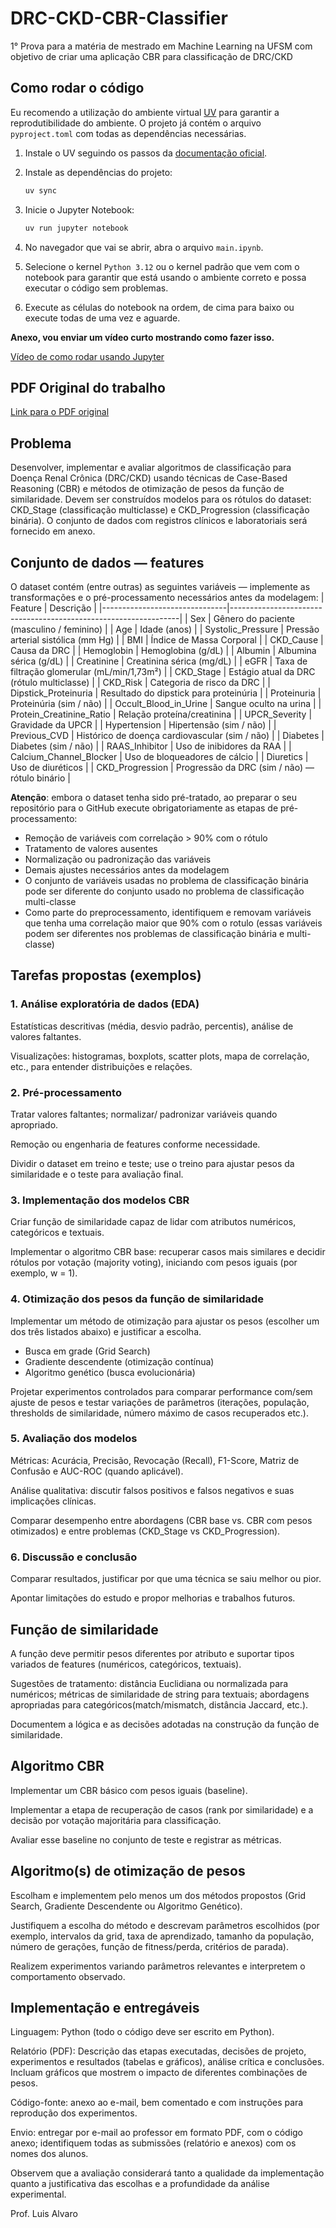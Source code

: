 # DRC-CKD-CBR-Classifier

1° Prova para a matéria de mestrado em Machine Learning na UFSM com objetivo de criar uma aplicação CBR para classificação de DRC/CKD

## Como rodar o código

Eu recomendo a utilização do ambiente virtual [UV](https://docs.astral.sh/uv/getting-started/installation/) para garantir a reprodutibilidade do ambiente. O projeto já contém o arquivo `pyproject.toml` com todas as dependências necessárias.

1. Instale o UV seguindo os passos da [documentação oficial](https://docs.astral.sh/uv/getting-started/installation).

2. Instale as dependências do projeto:

    ```bash
    uv sync
    ```

3. Inicie o Jupyter Notebook:
    ```bash
    uv run jupyter notebook
    ```
4. No navegador que vai se abrir, abra o arquivo `main.ipynb`.

5. Selecione o kernel `Python 3.12` ou o kernel padrão que vem com o notebook para garantir que está usando o ambiente correto e possa executar o código sem problemas.

6. Execute as células do notebook na ordem, de cima para baixo ou execute todas de uma vez e aguarde.

**Anexo, vou enviar um vídeo curto mostrando como fazer isso.**

[Vídeo de como rodar usando Jupyter](./HOW_TO_RUN.mp4)

## PDF Original do trabalho

[Link para o PDF original](./Prova.pdf)

## Problema

Desenvolver, implementar e avaliar algoritmos de classificação para Doença Renal
Crônica (DRC/CKD) usando técnicas de Case-Based Reasoning (CBR) e métodos de otimização
de pesos da função de similaridade. Devem ser construídos modelos para os rótulos do
dataset: CKD_Stage (classificação multiclasse) e CKD_Progression (classificação binária). O
conjunto de dados com registros clínicos e laboratoriais será fornecido em anexo.

## Conjunto de dados — features

O dataset contém (entre outras) as seguintes variáveis — implemente as
transformações e o pré-processamento necessários antes da modelagem:
| Feature | Descrição |
|-------------------------------|-----------------------------------------------------------------|
| Sex | Gênero do paciente (masculino / feminino) |
| Age | Idade (anos) |
| Systolic_Pressure | Pressão arterial sistólica (mm Hg) |
| BMI | Índice de Massa Corporal |
| CKD_Cause | Causa da DRC |
| Hemoglobin | Hemoglobina (g/dL) |
| Albumin | Albumina sérica (g/dL) |
| Creatinine | Creatinina sérica (mg/dL) |
| eGFR | Taxa de filtração glomerular (mL/min/1,73m²) |
| CKD_Stage | Estágio atual da DRC (rótulo multiclasse) |
| CKD_Risk | Categoria de risco da DRC |
| Dipstick_Proteinuria | Resultado do dipstick para proteinúria |
| Proteinuria | Proteinúria (sim / não) |
| Occult_Blood_in_Urine | Sangue oculto na urina |
| Protein_Creatinine_Ratio | Relação proteína/creatinina |
| UPCR_Severity | Gravidade da UPCR |
| Hypertension | Hipertensão (sim / não) |
| Previous_CVD | Histórico de doença cardiovascular (sim / não) |
| Diabetes | Diabetes (sim / não) |
| RAAS_Inhibitor | Uso de inibidores da RAA |
| Calcium_Channel_Blocker | Uso de bloqueadores de cálcio |
| Diuretics | Uso de diuréticos |
| CKD_Progression | Progressão da DRC (sim / não) — rótulo binário |

**Atenção**: embora o dataset tenha sido pré-tratado, ao preparar o seu repositório para o GitHub execute obrigatoriamente as etapas de pré-processamento:

-   Remoção de variáveis com correlação > 90% com o rótulo
-   Tratamento de valores ausentes
-   Normalização ou padronização das variáveis
-   Demais ajustes necessários antes da modelagem
-   O conjunto de variáveis usadas no problema de classificação binária pode ser diferente do conjunto usado no problema de classificação multi-classe
-   Como parte do preprocessamento, identifiquem e removam variáveis que tenha uma correlação maior que 90% com o rotulo (essas variáveis podem ser diferentes nos problemas de classificação binária e multi-classe)

## Tarefas propostas (exemplos)

### 1. Análise exploratória de dados (EDA)

Estatísticas descritivas (média, desvio padrão, percentis), análise de valores faltantes.

Visualizações: histogramas, boxplots, scatter plots, mapa de correlação, etc., para entender distribuições e relações.

### 2. Pré-processamento

Tratar valores faltantes; normalizar/ padronizar variáveis quando apropriado.

Remoção ou engenharia de features conforme necessidade.

Dividir o dataset em treino e teste; use o treino para ajustar pesos da similaridade e o teste para avaliação final.

### 3. Implementação dos modelos CBR

Criar função de similaridade capaz de lidar com atributos numéricos, categóricos e textuais.

Implementar o algoritmo CBR base: recuperar casos mais similares e decidir rótulos por votação (majority voting), iniciando com pesos iguais (por exemplo, w = 1).

### 4. Otimização dos pesos da função de similaridade

Implementar um método de otimização para ajustar os pesos (escolher um dos três listados abaixo) e justificar a escolha.

-   Busca em grade (Grid Search)
-   Gradiente descendente (otimização contínua)
-   Algoritmo genético (busca evolucionária)

Projetar experimentos controlados para comparar performance com/sem ajuste de
pesos e testar variações de parâmetros (iterações, população, thresholds de similaridade, número máximo de casos recuperados etc.).

### 5. Avaliação dos modelos

Métricas: Acurácia, Precisão, Revocação (Recall), F1-Score, Matriz de Confusão e AUC-ROC (quando aplicável).

Análise qualitativa: discutir falsos positivos e falsos negativos e suas implicações clínicas.

Comparar desempenho entre abordagens (CBR base vs. CBR com pesos otimizados) e entre problemas (CKD_Stage vs CKD_Progression).

### 6. Discussão e conclusão

Comparar resultados, justificar por que uma técnica se saiu melhor ou pior.

Apontar limitações do estudo e propor melhorias e trabalhos futuros.

## Função de similaridade

A função deve permitir pesos diferentes por atributo e suportar tipos variados de features (numéricos, categóricos, textuais).

Sugestões de tratamento: distância Euclidiana ou normalizada para numéricos;
métricas de similaridade de string para textuais; abordagens apropriadas para categóricos(match/mismatch, distância Jaccard, etc.).

Documentem a lógica e as decisões adotadas na construção da função de similaridade.

## Algoritmo CBR

Implementar um CBR básico com pesos iguais (baseline).

Implementar a etapa de recuperação de casos (rank por similaridade) e a decisão por votação majoritária para classificação.

Avaliar esse baseline no conjunto de teste e registrar as métricas.

## Algoritmo(s) de otimização de pesos

Escolham e implementem pelo menos um dos métodos propostos (Grid Search,
Gradiente Descendente ou Algoritmo Genético).

Justifiquem a escolha do método e descrevam parâmetros escolhidos (por exemplo, intervalos da grid, taxa de aprendizado, tamanho da população, número de gerações, função de fitness/perda, critérios de parada).

Realizem experimentos variando parâmetros relevantes e interpretem o comportamento observado.

## Implementação e entregáveis

Linguagem: Python (todo o código deve ser escrito em Python).

Relatório (PDF): Descrição das etapas executadas, decisões de projeto, experimentos e resultados (tabelas e gráficos), análise crítica e conclusões. Incluam gráficos que mostrem o impacto de diferentes combinações de pesos.

Código-fonte: anexo ao e-mail, bem comentado e com instruções para reprodução dos experimentos.

Envio: entregar por e-mail ao professor em formato PDF, com o código anexo;
identifiquem todas as submissões (relatório e anexos) com os nomes dos alunos.

Observem que a avaliação considerará tanto a qualidade da implementação quanto a justificativa das escolhas e a profundidade da análise experimental.

Prof. Luis Alvaro
